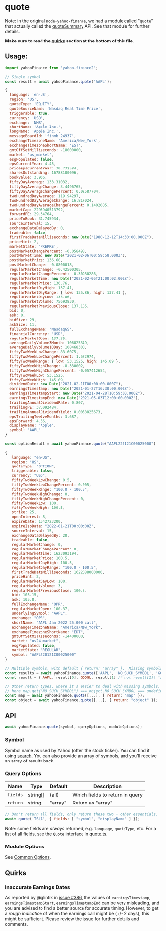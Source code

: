 # quote

Note: in the original `node-yahoo-finance`, we had a module called "`quote`"
that actually called the [quoteSummary](./quoteSummary.md) API.  See that
module for further details.

**Make sure to read the [quirks](#quirks) section at the bottom of this file.**

## Usage:

```js
import yahooFinance from 'yahoo-finance2';

// Single symbol
const result = await yahooFinance.quote('AAPL');

{
  language: 'en-US',
  region: 'US',
  quoteType: 'EQUITY',
  quoteSourceName: 'Nasdaq Real Time Price',
  triggerable: true,
  currency: 'USD',
  exchange: 'NMS',
  shortName: 'Apple Inc.',
  longName: 'Apple Inc.',
  messageBoardId: 'finmb_24937',
  exchangeTimezoneName: 'America/New_York',
  exchangeTimezoneShortName: 'EST',
  gmtOffSetMilliseconds: -18000000,
  market: 'us_market',
  esgPopulated: false,
  epsCurrentYear: 4.45,
  priceEpsCurrentYear: 30.732584,
  sharesOutstanding: 16788100096,
  bookValue: 3.936,
  fiftyDayAverage: 133.31032,
  fiftyDayAverageChange: 3.4496765,
  fiftyDayAverageChangePercent: 0.02587704,
  twoHundredDayAverage: 119.94297,
  twoHundredDayAverageChange: 16.817024,
  twoHundredDayAverageChangePercent: 0.1402085,
  marketCap: 2295940513792,
  forwardPE: 29.34764,
  priceToBook: 34.745934,
  sourceInterval: 15,
  exchangeDataDelayedBy: 0,
  tradeable: false,
  firstTradeDateMilliseconds: new Date("1980-12-12T14:30:00.000Z"),
  priceHint: 2,
  marketState: 'PREPRE',
  postMarketChangePercent: -0.058498,
  postMarketTime: new Date("2021-02-06T00:59:58.000Z"),
  postMarketPrice: 136.68,
  postMarketChange: -0.0800018,
  regularMarketChange: -0.42500305,
  regularMarketChangePercent: -0.30980286,
  regularMarketTime: new Date("2021-02-05T21:00:02.000Z"),
  regularMarketPrice: 136.76,
  regularMarketDayHigh: 137.41,
  regularMarketDayRange: { low: 135.86, high: 137.41 },
  regularMarketDayLow: 135.86,
  regularMarketVolume: 75693830,
  regularMarketPreviousClose: 137.185,
  bid: 0,
  ask: 0,
  bidSize: 29,
  askSize: 11,
  fullExchangeName: 'NasdaqGS',
  financialCurrency: 'USD',
  regularMarketOpen: 137.35,
  averageDailyVolume3Month: 106825349,
  averageDailyVolume10Day: 108468300,
  fiftyTwoWeekLowChange: 83.6075,
  fiftyTwoWeekLowChangePercent: 1.572974,
  fiftyTwoWeekRange: { low: 53.1525, high: 145.09 },
  fiftyTwoWeekHighChange: -8.330002,
  fiftyTwoWeekHighChangePercent: -0.057412654,
  fiftyTwoWeekLow: 53.1525,
  fiftyTwoWeekHigh: 145.09,
  dividendDate: new Date("2021-02-11T00:00:00.000Z"),
  earningsTimestamp: new Date("2021-01-27T16:30:00.000Z"),
  earningsTimestampStart: new Date("2021-04-28T10:59:00.000Z"),
  earningsTimestampEnd: new Date("2021-05-03T12:00:00.000Z"),
  trailingAnnualDividendRate: 0.807,
  trailingPE: 37.092484,
  trailingAnnualDividendYield: 0.0058825673,
  epsTrailingTwelveMonths: 3.687,
  epsForward: 4.66,
  displayName: 'Apple',
  symbol: 'AAPL'
}

const optionResult = await yahooFinance.quote("AAPL220121C00025000")

{
   language: "en-US",
   region: "US",
   quoteType: "OPTION",
   triggerable: false,
   currency: "USD",
   fiftyTwoWeekLowChange: 0.5,
   fiftyTwoWeekLowChangePercent: 0.005,
   fiftyTwoWeekRange: "100.0 - 100.5",
   fiftyTwoWeekHighChange: 0,
   fiftyTwoWeekHighChangePercent: 0,
   fiftyTwoWeekLow: 100,
   fiftyTwoWeekHigh: 100.5,
   strike: 25,
   openInterest: 8,
   expireDate: 1642723200,
   expireIsoDate: "2022-01-21T00:00:00Z",
   sourceInterval: 15,
   exchangeDataDelayedBy: 20,
   tradeable: false,
   regularMarketChange: 0,
   regularMarketChangePercent: 0,
   regularMarketTime: 1623093194,
   regularMarketPrice: 100.5,
   regularMarketDayHigh: 100.5,
   regularMarketDayRange: "100.0 - 100.5",
   firstTradeDateMilliseconds: 1622088000000,
   priceHint: 2,
   regularMarketDayLow: 100,
   regularMarketVolume: 3,
   regularMarketPreviousClose: 100.5,
   bid: 105.15,
   ask: 105.8,
   fullExchangeName: "OPR",
   regularMarketOpen: 100.37,
   underlyingSymbol: "AAPL",
   exchange: "OPR",
   shortName: "AAPL Jan 2022 25.000 call",
   exchangeTimezoneName: "America/New_York",
   exchangeTimezoneShortName: "EDT",
   gmtOffSetMilliseconds: -14400000,
   market: "us24_market",
   esgPopulated: false,
   marketState: "REGULAR",
   symbol: "AAPL220121C00025000"
}

// Multiple symbols, with default { return: "array" }.  Missing symbols skipped.
const results = await yahooFinance.quote(['AAPL', 'NO_SUCH_SYMBOL', 'GOOGL']);
const result = { AAPL: result[0], GOOGL: result[1] /* not result[2]! */ };

// Other return types, where it's easier to deal with missing symbols, e.g.
// here map.get("NO_SUCH_SYMBOL") === object.NO_SUCH_SYMBOL === undefined.
const map = await yahooFinance.quote([...], { return: "map" });
const object = await yahooFinance.quote([...], { return: "object" });
```

## API

```js
await yahooFinance.quote(symbol, queryOptions, moduleOptions);
```

### Symbol

Symbol name as used by Yahoo (often the stock ticker).  You can find it
using [search](./search.md).  You can also provide
an array of symbols, and you'll receive an array of results back.

### Query Options

| Name          | Type      | Default    | Description                       |
| ------------- | ----------| ---------- | --------------------------------- |
| `fields`      | string[]  | (all)      | Which fields to return in query
| `return`      | string    | "array"    | Return as "array" | "map" | "object"

```js
// Don't return all fields, only return these two + other essentials.
await quote('TSLA', { fields: [ "symbol", "displayName" ] });
```

Note: some fields are *always* returned, e.g. `language`, `quoteType`, etc.
For a list of all fields, see the `Quote` interface in
[quote.ts](https://github.com/gadicc/node-yahoo-finance2/blob/devel/src/modules/quote.ts).

### Module Options

See [Common Options](../README.md#common-options).

<a name="quirks"></a>
## Quirks

### Inaccurate Earnings Dates

As reported by @glintik in
[issue #386](https://github.com/gadicc/node-yahoo-finance2/issues/386),
the values of
`earningsTimestamp`, `earningsTimestampStart`, `earningsTimestampEnd`
can be very misleading, and you are advised to find a better source for
accurate timing.  However, to get a *rough indication* of when the earnings
call might be (+/- 2 days), this might be sufficient.  Please review the
issue for further details and comments.
